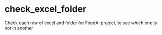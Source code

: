 # check_excel_folder

Check each row of excel and folder for FoodAI project, to see which one is not in another
